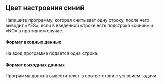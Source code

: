 ## Цвет настроения синий

Напишите программу, которая считывает одну строку, после чего выводит «YES», если в введенной строке есть подстрока «синий» и «NO» в противном случае.

#### Формат входных данных
На вход программе подается одна строка.

#### Формат выходных данных
Программа должна вывести текст в соответствии с условием задачи.